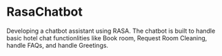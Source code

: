 # RasaChatbot
Developing a chatbot assistant using RASA. The chatbot is built to handle basic hotel chat functionlities like Book room, Request Room Cleaning, handle FAQs, 
and handle Greetings.
